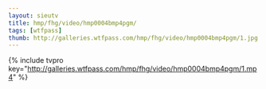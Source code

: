```yaml
--- 
layout: sieutv
title: hmp/fhg/video/hmp0004bmp4pgm/
tags: [wtfpass]
thumb: http://galleries.wtfpass.com/hmp/fhg/video/hmp0004bmp4pgm/1.jpg
---
```

{% include tvpro key="http://galleries.wtfpass.com/hmp/fhg/video/hmp0004bmp4pgm/1.mp4" %} 
